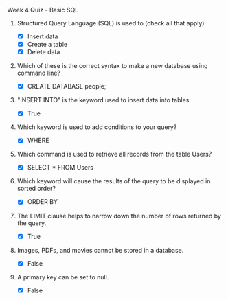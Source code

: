 Week 4 Quiz - Basic SQL

1. Structured Query Language (SQL) is used to (check all that apply)

    - [x] Insert data
    - [x] Create a table
    - [x] Delete data

2. Which of these is the correct syntax to make a new database using command line?

    - [x] CREATE DATABASE people;
    
3. "INSERT INTO" is the keyword used to insert data into tables.

    - [x] True
    
4. Which keyword is used to add conditions to your query?

    - [x] WHERE

5. Which command is used to retrieve all records from the table Users?

    - [x] SELECT * FROM Users

6. Which keyword will cause the results of the query to be displayed in sorted order?

    - [x] ORDER BY

7. The LIMIT clause helps to narrow down the number of rows returned by the query.

    - [x] True

8. Images, PDFs, and movies cannot be stored in a database.

    - [x] False

9. A primary key can be set to null.

    - [x] False


